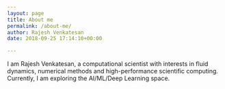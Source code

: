 ```yaml
---
layout: page
title: About me
permalink: /about-me/
author: Rajesh Venkatesan
date: 2018-09-25 17:14:10+00:00

---
```


I am Rajesh Venkatesan, a computational scientist with interests in fluid dynamics, numerical methods and high-performance scientific computing. Currently, I am exploring the AI/ML/Deep Learning space.
